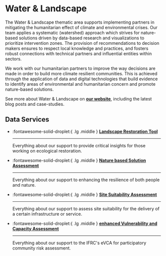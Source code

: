 # Water & Landscape
The  Water & Landscape thematic area supports implementing partners in mitigating the humanitarian effect of climate and environmental crises. Our team applies a systematic (watershed) approach which strives for nature-based solutions driven by data-based research and visualizations to prioritize intervention zones. The provision of recommendations to decision makers ensures to respect local knowledge and practices, and fosters robust connections with technical partners and influential entities within sectors.    

We work with our humanitarian partners to improve the way decisions are made in order to build more climate resilient communities. This is achieved through the application of data and digital technologies that build evidence to identify areas of environmental and humanitarian concern and promote nature-based solutions. 

See more about Water & Landscape on **[our website](https://510.global/water-and-landscape)**, including the latest blog posts and case-studies. 

## Data Services

<!-- markdownlint-disable -->
<div class="grid cards" markdown>

-   :fontawesome-solid-droplet:{ .lg .middle } [__Landscape Restoration Tool__](lrt.md)

    ---

     Everything about our support to provide critical insights for those working on ecological restoration.

-   :fontawesome-solid-droplet:{ .lg .middle } [__Nature based Solution Assessment__](nbs_assessment.md)

    ---

    Everything about our support to enhancing the resilience of both people and nature.

-   :fontawesome-solid-droplet:{ .lg .middle } [__Site Suitability Assessment__](site_suitability_assessment.md)

    ---

    Everything about our support to assess site suitability for the delivery of a certain infrastructure or service.

-   :fontawesome-solid-droplet:{ .lg .middle } [__enhanced Vulnerability and Capacity Assessment__](contamination_risk_tool/index.md)

    ---

    Everything about our support to the IFRC's eVCA for participatory community risk assessment.

